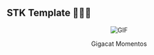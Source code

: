 ## STK Template 🤑🤑🤑

<p align='center'>
  <img src='./img/giga-gigacat.gif' alt='GIF'>

</p>

<p align='center'>
    Gigacat Momentos
</p>